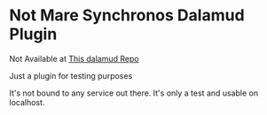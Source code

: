 # Not Mare Synchronos Dalamud Plugin

Not Available at [This dalamud Repo](https://localhost)

Just a plugin for testing purposes

It's not bound to any service out there. It's only a test and usable on localhost.
